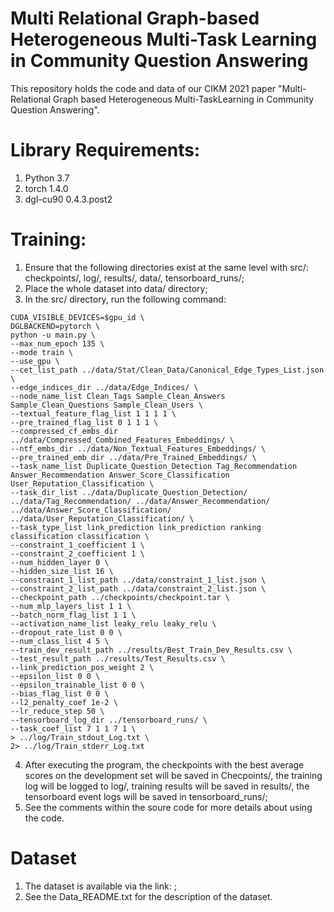 # Multi Relational Graph-based Heterogeneous Multi-Task Learning in Community Question Answering
This repository holds the code and data of our CIKM 2021 paper "Multi-Relational Graph based Heterogeneous Multi-TaskLearning in Community Question Answering".

# Library Requirements: 
1. Python 3.7
2. torch 1.4.0
3. dgl-cu90 0.4.3.post2

# Training:
1. Ensure that the following directories exist at the same level with src/: checkpoints/, log/, results/, data/, tensorboard_runs/;
2. Place the whole dataset into data/ directory;
3. In the src/ directory, run the following command:
```
CUDA_VISIBLE_DEVICES=$gpu_id \
DGLBACKEND=pytorch \
python -u main.py \
--max_num_epoch 135 \
--mode train \
--use_gpu \
--cet_list_path ../data/Stat/Clean_Data/Canonical_Edge_Types_List.json \
--edge_indices_dir ../data/Edge_Indices/ \
--node_name_list Clean_Tags Sample_Clean_Answers Sample_Clean_Questions Sample_Clean_Users \
--textual_feature_flag_list 1 1 1 1 \
--pre_trained_flag_list 0 1 1 1 \
--compressed_cf_embs_dir ../data/Compressed_Combined_Features_Embeddings/ \
--ntf_embs_dir ../data/Non_Textual_Features_Embeddings/ \
--pre_trained_emb_dir ../data/Pre_Trained_Embeddings/ \
--task_name_list Duplicate_Question_Detection Tag_Recommendation Answer_Recommendation Answer_Score_Classification User_Reputation_Classification \
--task_dir_list ../data/Duplicate_Question_Detection/ ../data/Tag_Recommendation/ ../data/Answer_Recommendation/ ../data/Answer_Score_Classification/ ../data/User_Reputation_Classification/ \
--task_type_list link_prediction link_prediction ranking classification classification \
--constraint_1_coefficient 1 \
--constraint_2_coefficient 1 \
--num_hidden_layer 0 \
--hidden_size_list 16 \
--constraint_1_list_path ../data/constraint_1_list.json \
--constraint_2_list_path ../data/constraint_2_list.json \
--checkpoint_path ../checkpoints/checkpoint.tar \
--num_mlp_layers_list 1 1 \
--batch_norm_flag_list 1 1 \
--activation_name_list leaky_relu leaky_relu \
--dropout_rate_list 0 0 \
--num_class_list 4 5 \
--train_dev_result_path ../results/Best_Train_Dev_Results.csv \
--test_result_path ../results/Test_Results.csv \
--link_prediction_pos_weight 2 \
--epsilon_list 0 0 \
--epsilon_trainable_list 0 0 \
--bias_flag_list 0 0 \
--l2_penalty_coef 1e-2 \
--lr_reduce_step 50 \
--tensorboard_log_dir ../tensorboard_runs/ \
--task_coef_list 7 1 1 7 1 \
> ../log/Train_stdout_Log.txt \
2> ../log/Train_stderr_Log.txt
```
4. After executing the program, the checkpoints with the best average scores on the development set will be saved in Checpoints/, the training log will be logged to log/, training results will be saved in results/, the tensorboard event logs will be saved in tensorboard_runs/;
5. See the comments within the soure code for more details about using the code.

# Dataset
1. The dataset is available via the link:   ;
2. See the Data_README.txt for the description of the dataset.
